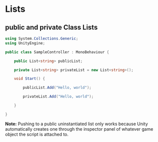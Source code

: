 # Lists

## public and private Class Lists

```csharp
using System.Collections.Generic;
using UnityEngine;

public class SampleController : MonoBehaviour {

    public List<string> publicList;

    private List<string> privateList = new List<string>();

    void Start() {

        publicList.Add("Hello, world");

        privateList.Add("Hello, world");

    }

}
```

**Note:** Pushing to a public uninstantiated list only works because Unity automatically creates one through the inspector panel of whatever game object the script is attached to.
